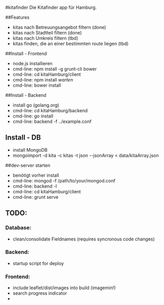 #kitafinder
Die Kitafinder app für Hamburg.

##Features
- kitas nach Betreuungsangebot filtern (done)
- kitas nach Stadtteil filtern (done)
- kitas nach Umkreis filtern (tbd)
- kitas finden, die an einer bestimmten route liegen (tbd)


##Install - Frontend
- node.js installieren
- cmd-line: npm install -g grunt-cli bower
- cmd-line: cd kitaHamburg/client
- cmd-line: npm install *warten*
- cmd-line: bower install

##Install - Backend
- install go (golang.org)
- cmd-line: cd kitaHamburg/backend
- cmd-line: go install
- cmd-line: backend -f ../example.conf

## Install - DB
- install MongoDB
- mongoimport -d kita -c kitas -t json --jsonArray < data/kitaArray.json

##dev-server starten
- benötigt vorher install
- cmd-line: mongod -f /path/to/your/mongod.conf
- cmd-line: backend -l
- cmd-line: cd kitaHamburg/client
- cmd-line: grunt serve


## TODO:
### Database:
- clean/consolidate Fieldnames (requires syncronous code changes)

### Backend:
- startup script for deploy

### Frontend:
- include leaflet/dist/images into build (imagemin!)
- search progress indicator
- 